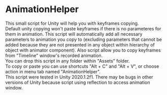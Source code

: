 # AnimationHelper
This small script for Unity will help you with keyframes copying.  
Default unity copying won't paste keyframes if there is no parameteres for them in animation. This script will automatically add all necessary parameters to animation you copy to (excluding parameters that cannot be added because they are not presented in any object within hierarchy of object with animator component). Also script allow you to copy keyframes from "Timeline" window's recorded animation.  
You can drop this script in any folder within "Assets" folder.  
To copy or paste you can use shortcuts "Alt + C" and "Alt + V", or choose action in menu tab named "AnimationHelper".  
This script were tested in Unity 2020.1.2f1. There may be bugs in other versions of Unity because script using reflection to access animation window.
